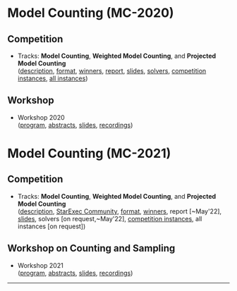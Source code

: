 ---
---

# Model Counting (MC-2020)

## Competition
- Tracks: <b>Model Counting</b>, **Weighted Model Counting**, and **Projected Model Counting**<br/>
([description](../2020/mc_description),
[format](../2020/mc_format),
[winners](../assets/files/2020/MC2020_winners.pdf), 
[report](https://arxiv.org/abs/2012.01323), 
[slides](../assets/files/2020/MC2020_awards.pdf),
[solvers](https://zenodo.org/record/4292581#.X_NnGOndva4),
[competition instances](https://zenodo.org/record/3934427#.X_NnFundva4),
[all instances](https://zenodo.org/record/4292168#.X_NnFendva4))

## Workshop
- Workshop 2020<br/>
([program](../2020/mcw_program), [abstracts](../assets/files/2020/), [slides](../assets/files/2020/), [recordings](https://cloudstore.zih.tu-dresden.de/index.php/s/ccGNrNxeH9AXaSq))



# Model Counting (MC-2021)

## Competition
- Tracks: **Model Counting**, **Weighted Model Counting**, and **Projected Model Counting**<br/>
([description](../2021/mc_description),
[StarExec Community](https://www.starexec.org/starexec/secure/explore/spaces.jsp?id=441292),
[format](assets/files/2021/competition2021.pdf),
[winners](../assets/files/2021/MC2021_winners.pdf), 
report [~May'22], 
[slides](../assets/files/2021/MC2021_awards.pdf),
solvers [on request,~May'22],
[competition instances](https://cloudstore.zih.tu-dresden.de/index.php/s/GTFXigjkktwq7R6),
all instances [on request])

<!--
[StarExec Community](tba),
[format](../2021/mc_format),
[winners](../assets/files/2021/MC2021_winners.pdf), 
[report [~Oct 2021]](tba), 
[slides](../assets/files/2021/MC2021_awards.pdf),
[solvers [~Sept 2021]](tba),
[competition instances](https://cloudstore.zih.tu-dresden.de/index.php/s/GTFXigjkktwq7R6),
[all instances [~Oct 2021]]())
-->

## Workshop on Counting and Sampling
- Workshop 2021<br/>
([program](../2021/mcw_program), [abstracts](../assets/files/2021/), [slides](../assets/files/2021/), [recordings](#tba))


<!--
# Past Iterations

The results of each Model Counting Competition are documented in a report.

- Model Counting 2020 (MC 2020)
  - Competition Tracks: **Model Counting**, **Weighted Model Counting**, and **Projected Model Counting**<br/>
    ([report](https://arxiv.org/abs/2012.01323), [slides](../assets/files/2020/MC2020_awards.pdf), 
    description, benchmark sets, more details)
  - Workshop 2020
-->

---